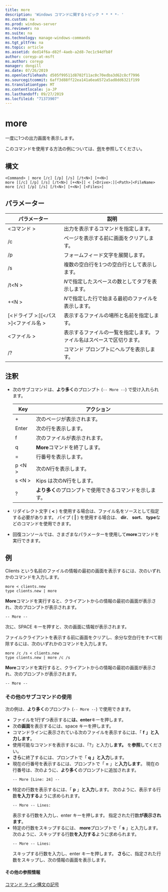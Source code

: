 ```yaml
---
title: more
description: 'Windows コマンドに関するトピック * * * *- '
ms.custom: na
ms.prod: windows-server
ms.reviewer: na
ms.suite: na
ms.technology: manage-windows-commands
ms.tgt_pltfrm: na
ms.topic: article
ms.assetid: ded14f6a-d82f-4aeb-a2d8-7ec1c94dfb8f
author: coreyp-at-msft
ms.author: coreyp
manager: dongill
ms.date: 07/26/2019
ms.openlocfilehash: d505f99511d8702f11ac0c70edba3d62c8cf7996
ms.sourcegitcommit: 6aff3d88ff22ea141a6ea6572a5ad8dd6321f199
ms.translationtype: MT
ms.contentlocale: ja-JP
ms.lasthandoff: 09/27/2019
ms.locfileid: "71373907"
---
```

# <a name="more"></a>more



一度に1つの出力画面を表示します。

このコマンドを使用する方法の例については、[例](#BKMK_examples)を参照してください。

## <a name="syntax"></a>構文

```
<Command> | more [/c] [/p] [/s] [/t<N>] [+<N>]
more [[/c] [/p] [/s] [/t<N>] [+<N>]] < [<Drive>:][<Path>]<FileName>
more [/c] [/p] [/s] [/t<N>] [+<N>] [<Files>]
```

## <a name="parameters"></a>パラメーター

|           パラメーター            |                               説明                               |
|--------------------------------|-------------------------------------------------------------------------|
|           \<コマンド >           |      出力を表示するコマンドを指定します。      |
|               /c               |               ページを表示する前に画面をクリアします。               |
|               /p               |                      フォームフィード文字を展開します。                      |
|               /s               |          複数の空白行を1つの空白行として表示します。          |
|             /t\<N >             |         *N*で指定したスペースの数としてタブを表示します。         |
|             +\<N >              |     *N*で指定した行で始まる最初のファイルを表示します。     |
| [\<ドライブ >:][\<パス >]\<ファイル名 > |          表示するファイルの場所と名前を指定します。          |
|            \<ファイル >            | 表示するファイルの一覧を指定します。 ファイル名はスペースで区切ります。 |
|               /?               |                  コマンド プロンプトにヘルプを表示します。                   |

## <a name="remarks"></a>注釈

-   次のサブコマンドは、**より多く**のプロンプト (`-- More --`) で受け入れられます。 

    | Key | アクション |
    | --- | ------ |
    | + | 次のページが表示されます。 |
    | Enter | 次の行を表示します。 |
    | f | 次のファイルが表示されます。 |
    | q | **More**コマンドを終了します。 |
    | = | 行番号を表示します。 |
    | p \<N > | 次の*N*行を表示します。 |
    | s \<N > |Kips は次の*N*行をします。 |
    | ? | **より多く**のプロンプトで使用できるコマンドを示します。| 
    
-   リダイレクト文字 ( **<** ) を使用する場合は、ファイル名をソースとして指定する必要があります。 パイプ ( **\|** ) を使用する場合は、 **dir**、 **sort**、 **type**などのコマンドを使用できます。
-   回復コンソールでは、さまざまなパラメーターを使用して**more**コマンドを実行できます。

## <a name="BKMK_examples"></a>例

Clients という名前のファイルの情報の最初の画面を表示するには、次のいずれかのコマンドを入力します。
```
more < clients.new
type clients.new | more
```
**More**コマンドを実行すると、クライアントからの情報の最初の画面が表示され、次のプロンプトが表示されます。
```
-- More --
```
次に、SPACE キーを押すと、次の画面に情報が表示されます。

ファイルクライアントを表示する前に画面をクリアし、余分な空白行をすべて削除するには、次のいずれかのコマンドを入力します。
```
more /c /s < clients.new
type clients.new | more /c /s
```
**More**コマンドを実行すると、クライアントからの情報の最初の画面が表示され、次のプロンプトが表示されます。
```
-- More --
```

### <a name="using-more-subcommands"></a>その他のサブコマンドの使用

次の例は、**より多く**のプロンプト (`-- More --`) で使用できます。
- ファイルを1行ずつ表示するに**は、enter**キーを押します。
- 次**の画面**を表示するには、space キーを押します。
- コマンドラインに表示されている次のファイルを表示するには、「 **f** **」と入力します**。
- 使用可能なコマンドを表示するには、「?」と入力し**ます。** を**参照**してください。
- **さら**に終了するには、プロンプトで「 **q** **」と入力**します。
- 現在の行番号を表示するには、プロンプトで「 **=** 」と**入力します**。 現在の行番号は、次のように、**より多く**のプロンプトに追加されます。  
  ```
  -- More [Line: 24] --
  ```  
- 特定の行数を表示するには、「 **p** 」**と入力**します。 次のように、表示する行数**を入力する**ように求められます。  
  ```
  -- More -- Lines:
  ```  
  表示する行数を入力し、enter キーを押します。 指定された行数**が表示されます**。
- 特定の行数をスキップするには、 **more**プロンプトで「 **s** 」と入力します。 次のように、スキップする行数**を入力する**ように求められます。  
  ```
  -- More -- Lines:
  ```  
  スキップする行数を入力し、enter キーを押します。 **さら**に、指定された行数をスキップし、次の情報の画面を表示します。

#### <a name="additional-references"></a>その他の参照情報

[コマンド ライン構文の記号](command-line-syntax-key.md)
